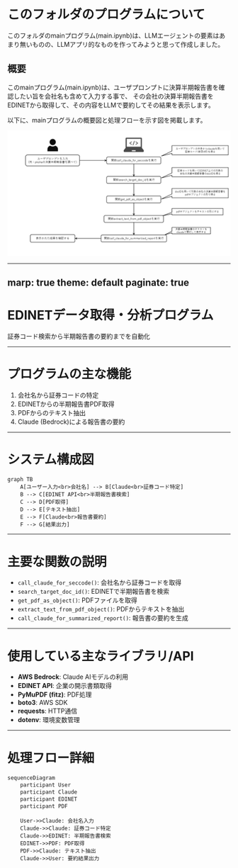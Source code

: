 # このフォルダのプログラムについて

このフォルダのmainプログラム(main.ipynb)は、LLMエージェントの要素はあまり無いものの、LLMアプリ的なものを作ってみようと思って作成しました。


## 概要

このmainプログラム(main.ipynb)は、ユーザプロンプトに決算半期報告書を確認したい旨を会社名も含めて入力する事で、
その会社の決算半期報告書をEDINETから取得して、その内容をLLMで要約してその結果を表示します。

以下に、mainプログラムの概要図と処理フローを示す図を掲載します。

![処理概要図1](./slide_01.png)


---
marp: true
theme: default
paginate: true
---

# EDINETデータ取得・分析プログラム
証券コード検索から半期報告書の要約までを自動化

---

# プログラムの主な機能

1. 会社名から証券コードの特定
2. EDINETからの半期報告書PDF取得
3. PDFからのテキスト抽出
4. Claude (Bedrock)による報告書の要約

---

# システム構成図

```mermaid
graph TB
    A[ユーザー入力<br>会社名] --> B[Claude<br>証券コード特定]
    B --> C[EDINET API<br>半期報告書検索]
    C --> D[PDF取得]
    D --> E[テキスト抽出]
    E --> F[Claude<br>報告書要約]
    F --> G[結果出力]
```

---

# 主要な関数の説明

- `call_claude_for_seccode()`: 会社名から証券コードを取得
- `search_target_doc_id()`: EDINETで半期報告書を検索
- `get_pdf_as_object()`: PDFファイルを取得
- `extract_text_from_pdf_object()`: PDFからテキストを抽出
- `call_claude_for_summarized_report()`: 報告書の要約を生成

---

# 使用している主なライブラリ/API

- **AWS Bedrock**: Claude AIモデルの利用
- **EDINET API**: 企業の開示書類取得
- **PyMuPDF (fitz)**: PDF処理
- **boto3**: AWS SDK
- **requests**: HTTP通信
- **dotenv**: 環境変数管理

---

# 処理フロー詳細

```mermaid
sequenceDiagram
    participant User
    participant Claude
    participant EDINET
    participant PDF

    User->>Claude: 会社名入力
    Claude->>Claude: 証券コード特定
    Claude->>EDINET: 半期報告書検索
    EDINET->>PDF: PDF取得
    PDF->>Claude: テキスト抽出
    Claude->>User: 要約結果出力
```
